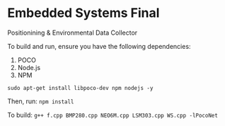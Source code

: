 # Embedded Systems Final
Positionining & Environmental Data Collector


To build and run, ensure you have the following dependencies:

1) POCO
2) Node.js
3) NPM


`
sudo apt-get install libpoco-dev npm nodejs -y
`


Then, run:
`npm install`


To build:
`g++ f.cpp BMP280.cpp NEO6M.cpp LSM303.cpp WS.cpp -lPocoNet`
